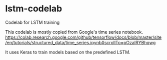 # lstm-codelab
Codelab for LSTM training

This codelab is mostly copied from Google's time series notebook.
https://colab.research.google.com/github/tensorflow/docs/blob/master/site/en/tutorials/structured_data/time_series.ipynb#scrollTo=pOzaIRYBhqwg 

It uses Keras to train models based on the predefined LSTM.

